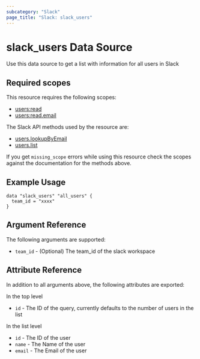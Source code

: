 ```yaml
---
subcategory: "Slack"
page_title: "Slack: slack_users"
---
```


# slack_users Data Source

Use this data source to get a list with information for all users in Slack

## Required scopes

This resource requires the following scopes:

- [users:read](https://api.slack.com/scopes/users:read)
- [users:read.email](https://api.slack.com/scopes/users:read.email)

The Slack API methods used by the resource are:

- [users.lookupByEmail](https://api.slack.com/methods/users.lookupByEmail)
- [users.list](https://api.slack.com/methods/users.list)

If you get `missing_scope` errors while using this resource check the scopes against
the documentation for the methods above.

## Example Usage

```hcl
data "slack_users" "all_users" {
  team_id = "xxxx"
}
```

## Argument Reference

The following arguments are supported:

- `team_id` - (Optional) The team_id of the slack workspace

## Attribute Reference

In addition to all arguments above, the following attributes are exported:

In the top level

- `id` - The ID of the query, currently defaults to the number of users in the list

In the list level

- `id` - The ID of the user
- `name` - The Name of the user
- `email` - The Email of the user
